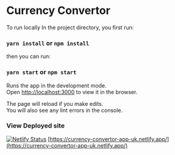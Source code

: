 # Currency Convertor

To run locally
In the project directory, you first run:

### `yarn install` or `npm install`

then you can run:

### `yarn start` or `npm start`

Runs the app in the development mode.<br />
Open [http://localhost:3000](http://localhost:3000) to view it in the browser.

The page will reload if you make edits.<br />
You will also see any lint errors in the console.

### View Deployed site
[![Netlify Status](https://api.netlify.com/api/v1/badges/48d10470-462d-4b16-9600-e955b2336342/deploy-status)](https://app.netlify.com/sites/currency-convertor-app-uk/deploys)
[https://currency-convertor-app-uk.netlify.app/](https://currency-convertor-app-uk.netlify.app/)
